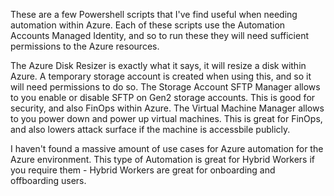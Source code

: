 These are a few Powershell scripts that I've find useful when needing automation within Azure.
Each of these scripts use the Automation Accounts Managed Identity, and so to run these they will need sufficient permissions to the Azure resources.


The Azure Disk Resizer is exactly what it says, it will resize a disk within Azure. A temporary storage account is created when using this, and so it will need permissions to do so.
The Storage Account SFTP Manager allows to you enable or disable SFTP on Gen2 storage accounts. This is good for security, and also FinOps within Azure.
The Virtual Machine Manager allows to you power down and power up virtual machines. This is great for FinOps, and also lowers attack surface if the machine is accessbile publicly.

I haven't found a massive amount of use cases for Azure automation for the Azure environment. This type of Automation is great for Hybrid Workers if you require them - Hybrid Workers are great for onboarding and offboarding users.
